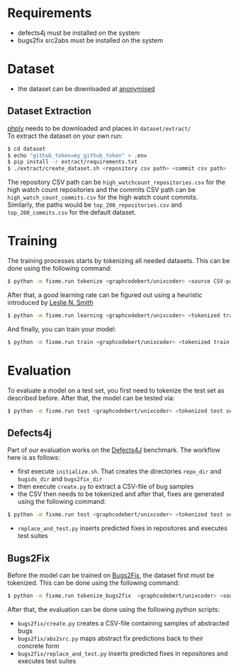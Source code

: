 # Requirements

- defects4j must be installed on the system
- bugs2fix src2abs must be installed on the system

# Dataset

- the dataset can be downloaded at [anonymised]()

## Dataset Extraction
[phply](https://github.com/viraptor/phply) needs to be downloaded and places in `dataset/extract/`\
To extract the dataset on your own run:

```bash
$ cd dataset
$ echo "github_token=my_github_token" > .env
$ pip install -r extract/requirements.txt
$ ./extract/create_dataset.sh <repository csv path> <commit csv path>
```

The repository CSV path can be `high_watchcount_repositories.csv` for the high watch count repositories and the commits CSV path can be `high_watch_count_commits.csv` for the high watch count commits. \
Similarly, the paths would be `top_200_repositories.csv` and `top_200_commits.csv` for the default dataset.

# Training

The training processes starts by tokenizing all needed datasets. This can be done using the following command:
```bash
$ python -m fixme.run tokenize <graphcodebert/unixcoder> <source CSV-path> <CSV-path to save tokenized dataset>
```

After that, a good learning rate can be figured out using a heuristic introduced by [Leslie N. Smith](https://ieeexplore.ieee.org/abstract/document/7926641)
```bash
$ python -m fixme.run learning <graphcodebert/unixcoder> <tokenized train path>
```

And finally, you can train your model:
```bash
$ python -m fixme.run train <graphcodebert/unixcoder> <tokenized train path> <tokenized valid path> <ouput directory> <learning rate>
```

# Evaluation

To evaluate a model on a test set, you first need to tokenize the test set as described before.
After that, the model can be tested via:
```bash
$ python -m fixme.run test <graphcodebert/unixcoder> <tokenized test set> <output directory> <path to loaded model>
```

## Defects4j

Part of our evaluation works on the [Defects4J](https://github.com/rjust/defects4j) benchmark. The workflow here is as follows:
- first execute `initialize.sh`. That creates the directories `repo_dir` and `bugids_dir` and `bugs2fix_dir`
- then execute `create.py` to extract a CSV-file of bug samples
- the CSV then needs to be tokenized and after that, fixes are generated using the following command:
```bash
$ python -m fixme.run test <graphcodebert/unixcoder> <tokenized test set> <output directory> <path to loaded model>
```
- `replace_and_test.py` inserts predicted fixes in repositores and executes test suites

## Bugs2Fix

Before the model can be trained on [Bugs2Fix](https://sites.google.com/view/learning-fixes), the dataset first must be tokenized. This can be done using the following command:
```bash
$ python -m fixme.run tokenize_bugs2fix  <graphcodebert/unixcoder> <source path>,<target path> <CSV-path to save tokenized dataset>
```
After that, the evaluation can be done using the following python scripts:
- `bugs2fix/create.py` creates a CSV-file containing samples of abstracted bugs
- `bugs2fix/abs2src.py` maps abstract fix predictions back to their concrete form
- `bugs2fix/replace_and_test.py` inserts predicted fixes in repositores and executes test suites


